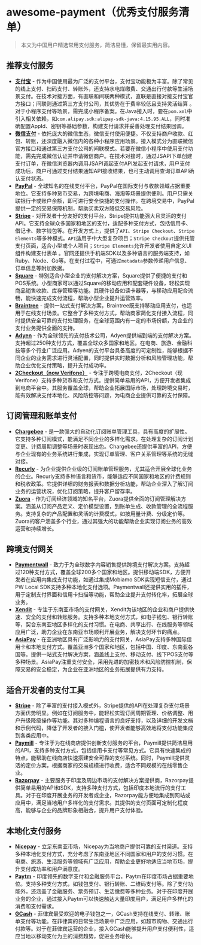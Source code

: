 # awesome-payment（优秀支付服务清单）
> 本文为中国用户精选常用支付服务，简洁易懂，保留最实用内容。

## 推荐支付服务
- **[支付宝](https://www.alipay.com/)** - 作为中国使用最为广泛的支付平台，支付宝功能极为丰富。除了常见的线上支付、扫码支付、转账外，还支持水电煤缴费、交通出行付款等生活场景支付。在技术对接方面，有直联和间联两种模式，直联是直接对接支付宝官方接口；间联则通过第三方支付公司，其优势在于费率较低且支持灵活结算 。对于小程序支付等场景，需完成小程序备案。在Java接入时，要在`pom.xml`中引入相关依赖，如`com.alipay.sdk:alipay-sdk-java:4.15.95.ALL`，同时准确配置AppId、密钥等基础参数，构建支付请求并妥善处理支付结果回调。
- **[微信支付](https://pay.weixin.qq.com/)** - 依托庞大的微信生态，微信支付使用便捷。不仅支持商户收款、红包、转账，还深度融入微信内的各种小程序应用场景。接入模式分为直联微信官方接口和通过第三方支付公司的间联模式。若要在微信小程序中使用支付功能，需先完成微信认证并申请微信商户。在技术对接时，通过JSAPI下单创建支付订单，在微信浏览器内调用JSAPI调起支付API发起支付请求，用户支付成功后，商户可通过支付结果通知API接收结果，也可主动调用查询订单API确认支付状态。
- **[PayPal](https://www.paypal.com)** - 全球知名的在线支付平台，PayPal在国际支付与收款领域占据重要地位。它支持多种货币交易，为跨境电商、海淘等场景提供便利。用户只需关联银行卡或账户余额，即可进行安全快捷的支付操作。在跨境交易中，PayPal提供一定的交易保障机制，帮助买卖双方降低交易风险。
- **[Stripe](https://stripe.com)** - 对开发者十分友好的支付平台，Stripe提供功能强大且灵活的支付API。它支持全球众多国家和地区的支付，适配多种支付方式，包括信用卡、借记卡、数字钱包等。在开发方式上，提供了`API`、`Stripe Checkout`、`Stripe Elements`等多种模式。`API`适用于中大型复杂项目；`Stripe Checkout`提供托管支付页面，适合小型或个人项目；`Stripe Elements`允许开发者使用自定义UI组件构建支付表单 。官网还提供手机端SDK以及多种语言的服务端支持，如Ruby、Node、Go等。在支付过程中，可通过`metadata`参数传递用户信息、订单信息等附加数据。
- **[Square](https://squareup.com/)** - 特别适合小型企业的支付解决方案，Square提供了便捷的支付和POS系统。小型商家可以通过Square的移动应用和配套硬件设备，轻松实现商品销售收款、库存管理等功能。其硬件设备如读卡器等，与移动应用配合流畅，能快速完成支付流程，帮助小型企业提升运营效率。
- **[Braintree](https://www.braintreepayments.com/)** - 提供一站式支付解决方案，Braintree既支持移动应用支付，也适用于在线支付场景。它整合了多种支付方式，帮助商家简化支付接入流程，同时提供安全可靠的支付处理服务，在全球范围内有一定的市场份额，为企业的支付业务提供全面的支持。
- **[Adyen](https://www.adyen.com/)** - 作为全球领先的支付技术公司，Adyen提供端到端的支付解决方案。支持超过250种支付方式，覆盖全球众多国家和地区。在电商、旅游、金融科技等多个行业广泛应用。Adyen的支付平台具备高度的可定制性，能够根据不同企业的业务需求进行灵活配置，同时提供实时数据分析和风险管理功能，帮助企业优化支付策略，提升支付成功率。
- **[2Checkout（now Verifone）](https://www.verifone.com/en_us/solutions/ecommerce/2checkout.html)** - 专注于跨境电商支付，2Checkout（现Verifone）支持多种货币和支付方式。提供简单易用的API，方便开发者集成到电商平台中。其服务覆盖全球，帮助企业拓展国际市场，处理跨境交易时，能有效解决支付本地化、风险防控等问题，为电商企业提供可靠的支付保障。

## 订阅管理和账单支付
- **[Chargebee](https://www.chargebee.com)** - 是一款强大的自动化订阅账单管理工具，具有高度的扩展性。它支持多种订阅模式，能满足不同企业的多样化需求。在处理复杂的订阅计划变更、计费周期调整等场景时表现出色。Chargebee还提供丰富的API，方便与企业现有的业务系统进行集成，实现订单管理、客户关系管理等系统的无缝对接。
- **[Recurly](https://recurly.com)** - 为企业提供企业级的订阅账单管理服务，尤其适合开展全球化业务的企业。Recurly支持多种语言和货币，能够适应不同国家和地区的计费规则和税收政策。它提供详细的财务报表和数据分析功能，帮助企业深入了解订阅业务的运营状况，优化订阅策略，提升客户留存率。
- **[Zuora](https://www.zuora.com/)** - 作为订阅经济领域的知名平台，Zuora提供全面的订阅管理解决方案。涵盖从订阅产品定义、定价模型设置，到账单生成、收款管理的全流程服务。支持复杂的产品配置和灵活的计费模式，如按用量计费、分级定价等。Zuora的客户涵盖多个行业，通过其强大的功能帮助企业实现订阅业务的高效运营和持续增长。

## 跨境支付网关
- **[Paymentwall](https://www.paymentwall.com)** - 致力于为全球数字内容销售提供跨境支付解决方案。支持超过120种支付方式，覆盖全球200多个国家和地区。提供移动端SDK，方便开发者在应用内集成支付功能，如通过集成Mobiamo SDK实现短信支付，通过PW Local SDK支持多种本地化支付选项。Paymentwall还提供实用的插件，用于定制支付界面和信用卡扫描等功能，帮助企业提升支付转化率，拓展全球业务。
- **[Xendit](https://www.xendit.co)** - 专注于东南亚市场的支付网关，Xendit为该地区的企业和商户提供快速、安全的支付和转账服务。支持多种本地支付方式，如电子钱包、银行转账等，契合东南亚地区多样化的支付习惯。在电商、共享出行、在线服务等领域应用广泛，助力企业在东南亚市场顺利开展业务，解决支付环节的痛点。
- **[AsiaPay](https://www.asiapay.com/)** - 在亚洲地区具有广泛影响力的支付网关，AsiaPay支持多种国际信用卡和本地支付方式。覆盖亚洲多个国家和地区，包括中国、印度、东南亚各国等。提供一站式支付解决方案，涵盖线上支付、移动支付、线下POS支付等多种场景。AsiaPay注重支付安全，采用先进的加密技术和风险防控机制，保障交易的安全稳定，为企业在亚洲地区的业务拓展提供有力支持。

## 适合开发者的支付工具
- **[Stripe](https://stripe.com)** - 除了丰富的支付接入模式外，Stripe提供的API在处理复杂支付场景方面优势明显。例如在订阅服务中，能轻松实现订阅周期管理、价格调整、用户升级降级操作等功能。其对多种编程语言的良好支持，以及详细的开发文档和示例代码，降低了开发者的接入门槛，使开发者能够高效地将支付功能集成到各类应用中。
- **[Paymill](https://www.paymill.com/)** - 专注于为在线商店提供创新支付服务的平台，Paymill提供简洁易用的API，支持多种支付方式，包括信用卡支付等常见方式。它具有快速集成的特点，能帮助在线商店快速搭建安全可靠的支付系统。同时，Paymill提供灵活的定价方案，根据商家的交易规模进行收费，适合不同规模的在线零售企业。
- **[Razorpay](https://razorpay.com/)** - 主要服务于印度及周边市场的支付解决方案提供商，Razorpay提供简单易用的API和SDK，支持多种支付方式，包括印度本地流行的支付工具。对于在印度开展业务的开发者或企业，Razorpay能方便地集成到网站或应用中，满足当地用户多样化的支付需求。其提供的支付页面可定制化程度高，能够与企业的品牌形象相融合，提升用户支付体验。

## 本地化支付服务
- **[Nicepay](https://nicepay.co.id/)** - 立足东南亚市场，Nicepay为当地商户提供可靠的支付渠道。支持多种本地化支付方式，充分考虑了东南亚地区不同国家和用户的支付习惯。在电商、旅游、生活服务等领域有广泛应用，帮助企业更好地适应当地市场，提升支付成功率和用户满意度。
- **[Paytm](https://paytm.com/)** - 印度领先的数字支付和金融服务平台，Paytm在印度市场占据重要地位。支持多种支付方式，如钱包支付、银行转账、二维码支付等。除了支付功能外，还涵盖了金融服务、票务预订、生活缴费等多种业务。对于在印度开展业务的企业，通过接入Paytm可以快速触达大量印度用户，满足用户多样化的消费和支付需求。
- **[GCash](https://www.gcash.com/)** - 菲律宾最受欢迎的电子钱包之一，GCash支持在线支付、转账、账单支付等功能。在菲律宾的日常生活场景中广泛应用，如超市购物、交通出行付款等。对于在菲律宾运营的企业，接入GCash能够提升用户支付便利性，适应当地以移动支付为主的消费趋势，促进业务增长。 

